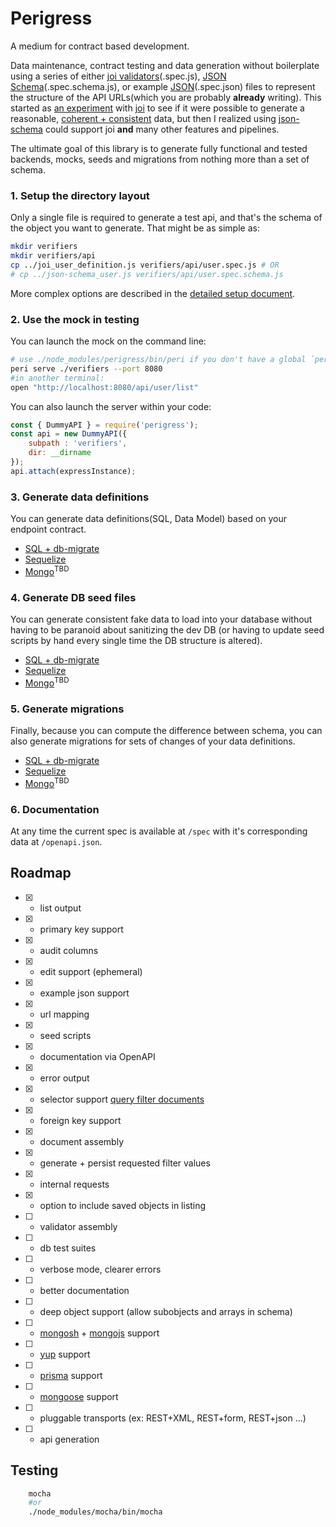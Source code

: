 Perigress
=========

A medium for contract based development.

Data maintenance, contract testing and data generation without boilerplate using a series of either [joi validators](https://joi.dev/api/)(.spec.js), [JSON Schema](https://json-schema.org/)(.spec.schema.js), or example [JSON](https://json.org/example.html)(.spec.json) files to represent the structure of the API URLs(which you are probably **already** writing). This started as [an experiment](https://github.com/khrome/joinerator) with [joi](https://joi.dev/) to see if it were possible to generate a reasonable, [coherent + consistent](https://github.com/khrome/perigress/blob/master/docs/coherent-consistent.md) data, but then I realized using [json-schema](https://json-schema.org/) could support joi **and** many other features and pipelines.

The ultimate goal of this library is to generate fully functional and tested backends, mocks, seeds and migrations from nothing more than a set of schema.

### 1. Setup the directory layout

Only a single file is required to generate a test api, and that's the schema of the object you want to generate. That might be as simple as:

```bash
mkdir verifiers
mkdir verifiers/api
cp ../joi_user_definition.js verifiers/api/user.spec.js # OR
# cp ../json-schema_user.js verifiers/api/user.spec.schema.js
```


More complex options are described in the [detailed setup document](https://github.com/khrome/perigress/blob/master/docs/directory-layout.md).

### 2. Use the mock in testing

You can launch the mock on the command line:

```bash
# use ./node_modules/perigress/bin/peri if you don't have a global `peri`
peri serve ./verifiers --port 8080
#in another terminal:
open "http://localhost:8080/api/user/list"
```

You can also launch the server within your code:

```javascript
const { DummyAPI } = require('perigress');
const api = new DummyAPI({
    subpath : 'verifiers',
    dir: __dirname
});
api.attach(expressInstance);

```

### 3. Generate data definitions

You can generate data definitions(SQL, Data Model) based on your endpoint contract.

- [SQL + db-migrate](https://github.com/khrome/perigress/blob/master/docs/sql-db-migrate.md)
- [Sequelize](https://github.com/khrome/perigress/blob/master/docs/sequelize.md)
- [Mongo](https://github.com/khrome/perigress/blob/master/docs/mongo.md)<sup>TBD</sup>


### 4. Generate DB seed files

You can generate consistent fake data to load into your database without having to be paranoid about sanitizing the dev DB (or having to update seed scripts by hand every single time the DB structure is altered).

- [SQL + db-migrate](https://github.com/khrome/perigress/blob/master/docs/sql-db-migrate-insert.md)
- [Sequelize](https://github.com/khrome/perigress/blob/master/docs/sequelize-insert.md)
- [Mongo](https://github.com/khrome/perigress/blob/master/docs/mongo-insert.md)<sup>TBD</sup>

### 5. Generate migrations

Finally, because you can compute the difference between schema, you can also generate migrations for sets of changes of your data definitions.

- [SQL + db-migrate](https://github.com/khrome/perigress/blob/master/docs/sql-db-migrate-migration.md)
- [Sequelize](https://github.com/khrome/perigress/blob/master/docs/sequelize-migration.md)
- [Mongo](https://github.com/khrome/perigress/blob/master/docs/mongo-migration.md)<sup>TBD</sup>

### 6. Documentation

At any time the current spec is available at `/spec` with it's corresponding data at `/openapi.json`.

Roadmap
-------

- [x] - list output
- [x] - primary key support
- [x] - audit columns
- [x] - edit support (ephemeral)
- [x] - example json support
- [x] - url mapping
- [x] - seed scripts
- [x] - documentation via OpenAPI
- [x] - error output
- [x] - selector support [query filter documents](https://www.mongodb.com/docs/manual/core/document/#std-label-document-query-filter)
- [x] - foreign key support
- [x] - document assembly
- [x] - generate + persist requested filter values
- [x] - internal requests
- [x] - option to include saved objects in listing
- [ ] - validator assembly
- [ ] - db test suites
- [ ] - verbose mode, clearer errors
- [ ] - better documentation
- [ ] - deep object support (allow subobjects and arrays in schema)
- [ ] - [mongosh](https://www.mongodb.com/docs/mongodb-shell/reference/methods/#std-label-mdb-shell-methods) + [mongojs](https://www.npmjs.com/package/mongojs) support
- [ ] - [yup](https://www.npmjs.com/package/yup) support
- [ ] - [prisma](https://www.prisma.io/) support
- [ ] - [mongoose](https://www.npmjs.com/package/mongoose) support
- [ ] - pluggable transports (ex: REST+XML, REST+form, REST+json ...)
- [ ] - api generation


Testing
-------

```bash
    mocha
    #or
    ./node_modules/mocha/bin/mocha
```
